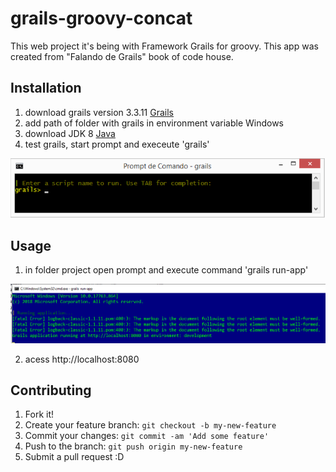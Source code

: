 # grails-groovy-concat

This web project it's being with Framework Grails for groovy. This app was created from "Falando de Grails" book of code house.

## Installation

1. download grails version 3.3.11 [Grails](http://www.grails.org/download.html)
2. add path of folder with grails in environment variable Windows
3. download JDK 8 [Java](https://www.oracle.com/technetwork/java/javase/downloads/jdk8-downloads-2133151.html)
4. test grails, start prompt and execeute 'grails'

![](/grails-app/assets/images/prompt_grails.png)

## Usage
1. in folder project open prompt and execute command 'grails run-app'

![](/grails-app/assets/images/run-app.png)

2. acess http://localhost:8080

## Contributing
1. Fork it!
2. Create your feature branch: `git checkout -b my-new-feature`
3. Commit your changes: `git commit -am 'Add some feature'`
4. Push to the branch: `git push origin my-new-feature`
5. Submit a pull request :D
